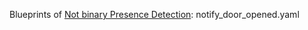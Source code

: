 Blueprints of [Not binary Presence Detection](https://philhawthorne.com/making-home-assistants-presence-detection-not-so-binary/):
notify_door_opened.yaml

